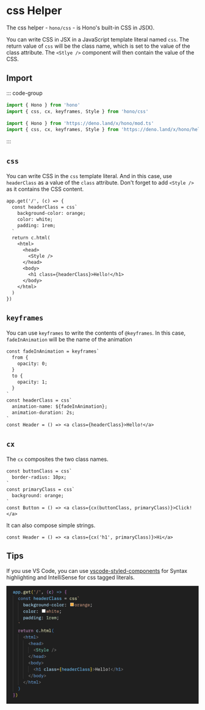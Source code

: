 # css Helper

The css helper - `hono/css` - is Hono's built-in CSS in JS(X).

You can write CSS in JSX in a JavaScript template literal named `css`. The return value of `css` will be the class name, which is set to the value of the class attribute. The `<Stlye />` component will then contain the value of the CSS.

## Import

::: code-group

```ts [npm]
import { Hono } from 'hono'
import { css, cx, keyframes, Style } from 'hono/css'
```

```ts [Deno]
import { Hono } from 'https://deno.land/x/hono/mod.ts'
import { css, cx, keyframes, Style } from 'https://deno.land/x/hono/helper.ts'
```

:::

## `css` <Badge style="vertical-align: middle;" type="warning" text="Experimental" />

You can write CSS in the `css` template literal. And in this case, use `headerClass` as a value of the `class` attribute. Don't forget to add `<Style />` as it contains the CSS content.

```ts{10,13}
app.get('/', (c) => {
  const headerClass = css`
    background-color: orange;
    color: white;
    padding: 1rem;
  `
  return c.html(
    <html>
      <head>
        <Style />
      </head>
      <body>
        <h1 class={headerClass}>Hello!</h1>
      </body>
    </html>
  )
})
```

## `keyframes` <Badge style="vertical-align: middle;" type="warning" text="Experimental" />

You can use `keyframes` to write the contents of `@keyframes`. In this case, `fadeInAnimation` will be the name of the animation

```tsx
const fadeInAnimation = keyframes`
  from {
    opacity: 0;
  }
  to {
    opacity: 1;
  }
`
const headerClass = css`
  animation-name: ${fadeInAnimation};
  animation-duration: 2s;
`
const Header = () => <a class={headerClass}>Hello!</a>
```

## `cx` <Badge style="vertical-align: middle;" type="warning" text="Experimental" />

The `cx` composites the two class names.

```tsx
const buttonClass = css`
  border-radius: 10px;
`
const primaryClass = css`
  background: orange;
`
const Button = () => <a class={cx(buttonClass, primaryClass)}>Click!</a>
```

It can also compose simple strings.

```tsx
const Header = () => <a class={cx('h1', primaryClass)}>Hi</a>
```

## Tips

If you use VS Code, you can use [vscode-styled-components](https://marketplace.visualstudio.com/items?itemName=styled-components.vscode-styled-components) for Syntax highlighting and IntelliSense for css tagged literals.

![VS Code](./../public/images/css-ss.png)
